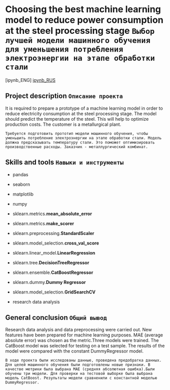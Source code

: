 # Choosing the best machine learning model to reduce power consumption at the steel processing stage `Выбор лучшей модели машинного обучения для уменьшения потребления электроэнергии на этапе обработки стали`
[ipynb_ENG] [ipynb_RUS](https://github.com/IgorYBessonov/Portfolio/blob/main/Reduction%20of%20energy%20consumption/Reduction%20of%20energy%20cons_RUS.ipynb)

## Project description `Описание проекта`
It is required to prepare a prototype of a machine learning model in order to reduce electricity consumption at the steel processing stage. The model should predict the temperature of the steel. This will help to optimize production costs. The customer is a metallurgical plant.

`Требуется подготовить прототип модели машинного обучения, чтобы уменьшить потребление электроэнергии на этапе обработки стали. Модель должна предсказывать температуру стали. Это поможет оптимизировать производственные расходы. Заказчик - металлургический комбинат.`

## Skills and tools `Навыки и инструменты`
* pandas
* seaborn
* matplotlib
* numpy

* sklearn.metrics.**mean_absolute_error** 
* sklearn.metrics.**make_scorer**
* sklearn.preprocessing.**StandardScaler**
* sklearn.model_selection.**cross_val_score**
* sklearn.linear_model.**LinearRegression**
* sklearn.tree.**DecisionTreeRegressor**
* sklearn.ensemble.**CatBoostRegressor**
* sklearn.dummy.**Dummy Regressor**
* sklearn.model_selection.**GridSearchCV**
* research data analysis


## General conclusion `Общий вывод`
Research data analysis and data preprocessing were carried out. New features have been prepared for machine learning purposes. MAE (average absolute error) was chosen as the metric.Three models were trained. The CatBoost model was selected for testing on a test sample. The results of the model were compared with the constant DummyRegressor model. 

`В ходе проекта были исследованы данные, проведена предобратка данных. Для целей машинного обучения были подготовлены новые признаки. В качестве метрики была выбрана МАЕ (средняя абсолютная ошибка).Были обучены три модели. Для проверки на тестовой выборке была выбрана модель CatBoost. Результаты модели сравненили с константной моделью DummyRegressor.`


